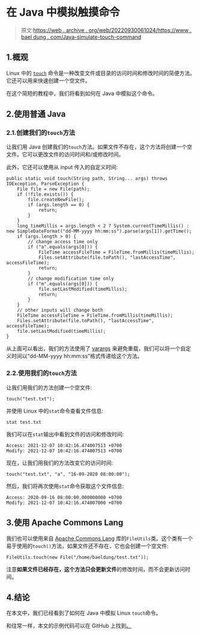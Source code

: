 # 在 Java 中模拟触摸命令

> 原文:[https://web . archive . org/web/20220930061024/https://www . bael dung . com/Java-simulate-touch-command](https://web.archive.org/web/20220930061024/https://www.baeldung.com/java-simulate-touch-command)

## 1.概观

Linux 中的 [`touch`](/web/20221013193919/https://www.baeldung.com/linux/touch-command) 命令是一种改变文件或目录的访问时间和修改时间的简便方法。它还可以用来快速创建一个空文件。

在这个简短的教程中，我们将看到如何在 Java 中模拟这个命令。

## 2.使用普通 Java

### 2.1.创建我们的`touch`方法

让我们用 Java 创建我们的`touch`方法。如果文件不存在，这个方法将创建一个空文件。它可以更改文件的访问时间和/或修改时间。

此外，它还可以使用从 input 传入的自定义时间:

```
public static void touch(String path, String... args) throws IOException, ParseException {
    File file = new File(path);
    if (!file.exists()) {
        file.createNewFile();
        if (args.length == 0) {
            return;
        }
    }
    long timeMillis = args.length < 2 ? System.currentTimeMillis() : new SimpleDateFormat("dd-MM-yyyy hh:mm:ss").parse(args[1]).getTime();
    if (args.length > 0) {
        // change access time only
        if ("a".equals(args[0])) {
            FileTime accessFileTime = FileTime.fromMillis(timeMillis);
            Files.setAttribute(file.toPath(), "lastAccessTime", accessFileTime);
            return;
        }
        // change modification time only
        if ("m".equals(args[0])) {
            file.setLastModified(timeMillis);
            return;
        }
    }
    // other inputs will change both
    FileTime accessFileTime = FileTime.fromMillis(timeMillis);
    Files.setAttribute(file.toPath(), "lastAccessTime", accessFileTime);
    file.setLastModified(timeMillis);
}
```

从上面可以看出，我们的方法使用了 [varargs](/web/20221013193919/https://www.baeldung.com/java-varargs) 来避免重载，我们可以将一个自定义时间以“dd-MM-yyyy hh:mm:ss”格式传递给这个方法。

### 2.2.使用我们的`touch`方法

让我们用我们的方法创建一个空文件:

```
touch("test.txt");
```

并使用 Linux 中的`stat`命令查看文件信息:

```
stat test.txt
```

我们可以在`stat`输出中看到文件的访问和修改时间:

```
Access: 2021-12-07 10:42:16.474007513 +0700
Modify: 2021-12-07 10:42:16.474007513 +0700
```

现在，让我们用我们的方法改变它的访问时间:

```
touch("test.txt", "a", "16-09-2020 08:00:00");
```

然后，我们将再次使用`stat`命令获取这个文件信息:

```
Access: 2020-09-16 08:00:00.000000000 +0700
Modify: 2021-12-07 10:42:16.474007000 +0700 
```

## 3.使用 Apache Commons Lang

我们也可以使用来自 [Apache Commons Lang](/web/20221013193919/https://www.baeldung.com/java-commons-lang-3) 库的`FileUtils`类。这个类有一个易于使用的`touch()`方法，如果文件还不存在，它也会创建一个空文件:

```
FileUtils.touch(new File("/home/baeldung/test.txt"));
```

注意**如果文件已经存在，这个方法只会更新文件**的修改时间，而不会更新访问时间。

## 4.结论

在本文中，我们已经看到了如何在 Java 中模拟 Linux `touch`命令。

和往常一样，本文的示例代码可以在 GitHub 上找到[。](https://web.archive.org/web/20221013193919/https://github.com/eugenp/tutorials/tree/master/core-java-modules/core-java-io-4)